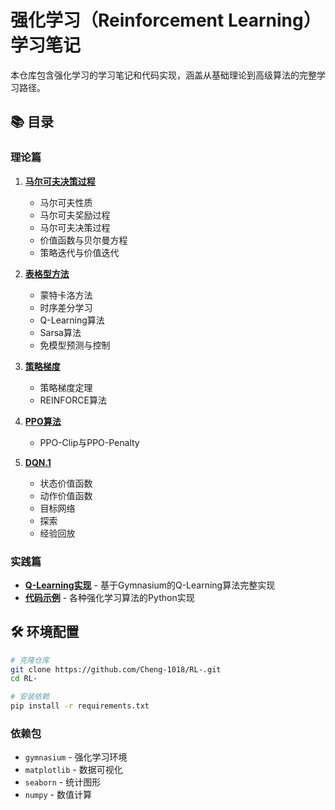 # 强化学习（Reinforcement Learning）学习笔记

本仓库包含强化学习的学习笔记和代码实现，涵盖从基础理论到高级算法的完整学习路径。

## 📚 目录

### 理论篇

1. **[马尔可夫决策过程](note/1.马尔可夫决策过程.md)**
   - 马尔可夫性质
   - 马尔可夫奖励过程
   - 马尔可夫决策过程
   - 价值函数与贝尔曼方程
   - 策略迭代与价值迭代

2. **[表格型方法](note/2.表格型方法.md)**
   - 蒙特卡洛方法
   - 时序差分学习
   - Q-Learning算法
   - Sarsa算法
   - 免模型预测与控制

3. **[策略梯度](note/3.策略梯度.md)**
   - 策略梯度定理
   - REINFORCE算法


4. **[PPO算法](note/4.PPO算法.md)**
   - PPO-Clip与PPO-Penalty

5. **[DQN.1](note/5.DQN.md)**
   - 状态价值函数
   - 动作价值函数
   - 目标网络
   - 探索
   - 经验回放

### 实践篇

- **[Q-Learning实现](code/QLearning.ipynb)** - 基于Gymnasium的Q-Learning算法完整实现
- **[代码示例](code/)** - 各种强化学习算法的Python实现

## 🛠️ 环境配置

```bash
# 克隆仓库
git clone https://github.com/Cheng-1018/RL-.git
cd RL-

# 安装依赖
pip install -r requirements.txt
```

### 依赖包
- `gymnasium` - 强化学习环境
- `matplotlib` - 数据可视化
- `seaborn` - 统计图形
- `numpy` - 数值计算
